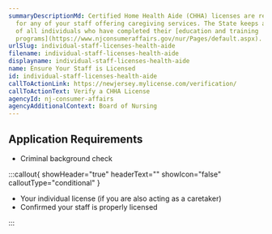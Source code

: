 ```yaml
---
summaryDescriptionMd: Certified Home Health Aide (CHHA) licenses are required
  for any of your staff offering caregiving services. The State keeps a registry
  of all individuals who have completed their [education and training
  programs](https://www.njconsumeraffairs.gov/nur/Pages/default.aspx).
urlSlug: individual-staff-licenses-health-aide
filename: individual-staff-licenses-health-aide
displayname: individual-staff-licenses-health-aide
name: Ensure Your Staff is Licensed
id: individual-staff-licenses-health-aide
callToActionLink: https://newjersey.mylicense.com/verification/
callToActionText: Verify a CHHA License
agencyId: nj-consumer-affairs
agencyAdditionalContext: Board of Nursing
---
```

## Application Requirements

* Criminal background check

:::callout{ showHeader="true" headerText="" showIcon="false" calloutType="conditional" }

- Your individual license (if you are also acting as a caretaker)
- Confirmed your staff is properly licensed

:::